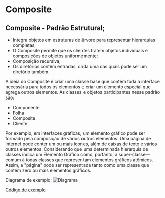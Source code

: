 # Composite

## Composite - Padrão Estrutural;

* Integra objetos em estruturas de árvore para representar hierarquias completas;
* O Composite permite que os clientes tratem objetos individuais e composições de objetos uniformemente;
* Composição recursiva;
* Os diretórios contêm entradas, cada uma das quais pode ser um diretório também.

A ideia do Composite é criar uma classe base que contém toda a interface necessária para todos os elementos e criar um elemento especial que agrega outros elementos.
As classes e objetos participantes nesse padrão são:
* Componente
* Folha
* Composite
* Cliente

Por exemplo, em interfaces gráficas, um elemento gráfico pode ser formado pela composição de vários outros elementos. Uma página de internet pode conter um ou mais ícones, além de caixas de texto e vários outros elementos. Considerando que uma determinada hierarquia de classes indica um Elemento Gráfico como, portanto, a super-classe—comum à todas classes que representam elementos gráficos atômicos. Assim, a "página" pode ser representada tanto como uma classe que contém zero ou mais elementos gráficos.

Diagrama de exemplo:
![Diagrama](padroes_projeto/ElementoGrafico.jpg)

[Código de exemplo](padroes_projeto/sample.java)
